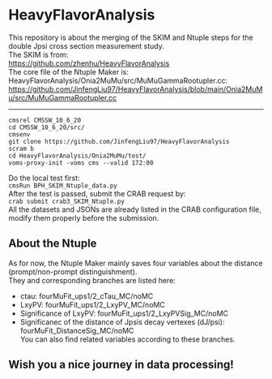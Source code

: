 # HeavyFlavorAnalysis

This repository is about the merging of the SKIM and Ntuple steps for the double Jpsi cross section measurement study.  
The SKIM is from:  
https://github.com/zhenhu/HeavyFlavorAnalysis  
The core file of the Ntuple Maker is: HeavyFlavorAnalysis/Onia2MuMu/src/MuMuGammaRootupler.cc:  
https://github.com/JinfengLiu97/HeavyFlavorAnalysis/blob/main/Onia2MuMu/src/MuMuGammaRootupler.cc  
****
    cmsrel CMSSW_10_6_20
    cd CMSSW_10_6_20/src/
    cmsenv
    git clone https://github.com/JinfengLiu97/HeavyFlavorAnalysis
    scram b
    cd HeavyFlavorAnalysis/Onia2MuMu/test/
    voms-proxy-init -voms cms --valid 172:00  
Do the local test first:  
`cmsRun BPH_SKIM_Ntuple_data.py`  
After the test is passed, submit the CRAB request by:  
`crab submit crab3_SKIM_Ntuple.py`  
All the datasets and JSONs are already listed in the CRAB configuration file, modify them properly before the submission.  

## About the Ntuple

As for now, the Ntuple Maker mainly saves four variables about the distance (prompt/non-prompt distinguishment).  
They and corresponding branches are listed here:  
* ctau: fourMuFit_ups1/2_cTau_MC/noMC  
* LxyPV: fourMuFit_ups1/2_LxyPV_MC/noMC  
* Significance of LxyPV: fourMuFit_ups1/2_LxyPVSig_MC/noMC  
* Significanec of the distance of Jpsis decay vertexes (dJ/psi): fourMuFit_DistanceSig_MC/noMC  
You can also find related variables according to these branches.  

## Wish you a nice journey in data processing!

